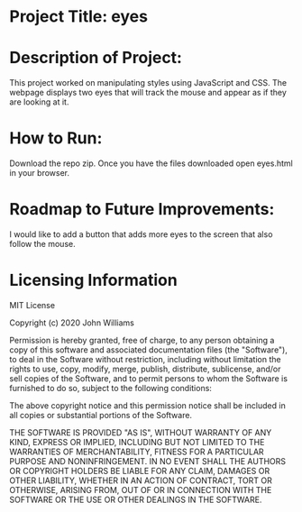 # Project Title: eyes

# Description of Project:
This project worked on manipulating styles using JavaScript and CSS. The webpage displays two eyes that will track the mouse and appear as if they are looking at it.

# How to Run:
Download the repo zip. Once you have the files downloaded open eyes.html in your browser.

# Roadmap to Future Improvements:
I would like to add a button that adds more eyes to the screen that also follow the mouse.

# Licensing Information
MIT License

Copyright (c) 2020 John Williams

Permission is hereby granted, free of charge, to any person obtaining a copy of this software and associated documentation files (the "Software"), to deal in the Software without restriction, including without limitation the rights to use, copy, modify, merge, publish, distribute, sublicense, and/or sell copies of the Software, and to permit persons to whom the Software is furnished to do so, subject to the following conditions:

The above copyright notice and this permission notice shall be included in all copies or substantial portions of the Software.

THE SOFTWARE IS PROVIDED "AS IS", WITHOUT WARRANTY OF ANY KIND, EXPRESS OR IMPLIED, INCLUDING BUT NOT LIMITED TO THE WARRANTIES OF MERCHANTABILITY, FITNESS FOR A PARTICULAR PURPOSE AND NONINFRINGEMENT. IN NO EVENT SHALL THE AUTHORS OR COPYRIGHT HOLDERS BE LIABLE FOR ANY CLAIM, DAMAGES OR OTHER LIABILITY, WHETHER IN AN ACTION OF CONTRACT, TORT OR OTHERWISE, ARISING FROM, OUT OF OR IN CONNECTION WITH THE SOFTWARE OR THE USE OR OTHER DEALINGS IN THE SOFTWARE.
